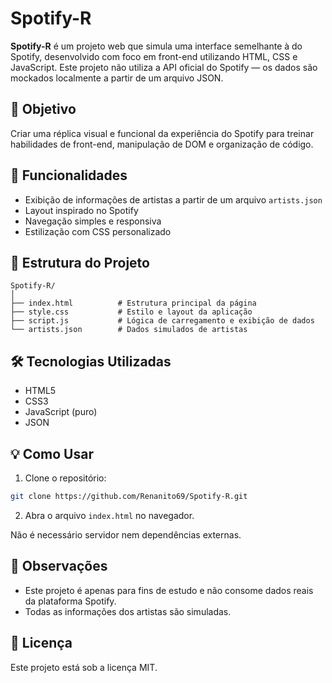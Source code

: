 
# Spotify-R

**Spotify-R** é um projeto web que simula uma interface semelhante à do Spotify, desenvolvido com foco em front-end utilizando HTML, CSS e JavaScript. Este projeto não utiliza a API oficial do Spotify — os dados são mockados localmente a partir de um arquivo JSON.

## 🎯 Objetivo

Criar uma réplica visual e funcional da experiência do Spotify para treinar habilidades de front-end, manipulação de DOM e organização de código.

## 🚀 Funcionalidades

- Exibição de informações de artistas a partir de um arquivo `artists.json`
- Layout inspirado no Spotify
- Navegação simples e responsiva
- Estilização com CSS personalizado

## 📁 Estrutura do Projeto

```
Spotify-R/
│
├── index.html          # Estrutura principal da página
├── style.css           # Estilo e layout da aplicação
├── script.js           # Lógica de carregamento e exibição de dados
└── artists.json        # Dados simulados de artistas
```

## 🛠️ Tecnologias Utilizadas

- HTML5
- CSS3
- JavaScript (puro)
- JSON

## 💡 Como Usar

1. Clone o repositório:
```bash
git clone https://github.com/Renanito69/Spotify-R.git
```

2. Abra o arquivo `index.html` no navegador.

Não é necessário servidor nem dependências externas.

## 📌 Observações

- Este projeto é apenas para fins de estudo e não consome dados reais da plataforma Spotify.
- Todas as informações dos artistas são simuladas.

## 📄 Licença

Este projeto está sob a licença MIT.
